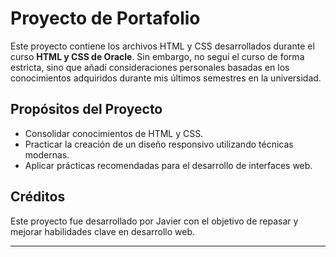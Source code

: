 # Proyecto de Portafolio

Este proyecto contiene los archivos HTML y CSS desarrollados durante el curso **HTML y CSS de Oracle**. Sin embargo, no seguí el curso de forma estricta, sino que añadí consideraciones personales basadas en los conocimientos adquiridos durante mis últimos semestres en la universidad.

## Propósitos del Proyecto

- Consolidar conocimientos de HTML y CSS.
- Practicar la creación de un diseño responsivo utilizando técnicas modernas.
- Aplicar prácticas recomendadas para el desarrollo de interfaces web.

## Créditos

Este proyecto fue desarrollado por Javier con el objetivo de repasar y mejorar habilidades clave en desarrollo web.

---
